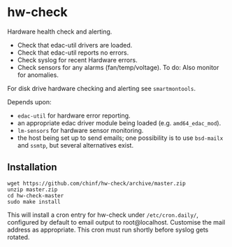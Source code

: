 # hw-check
Hardware health check and alerting.

* Check that edac-util drivers are loaded.
* Check that edac-util reports no errors.
* Check syslog for recent Hardware errors.
* Check sensors for any alarms (fan/temp/voltage).
  To do: Also monitor for anomalies.

For disk drive hardware checking and alerting see `smartmontools`.

Depends upon:

* `edac-util` for hardware error reporting.
* an appropriate edac driver module being loaded (e.g. `amd64_edac_mod`).
* `lm-sensors` for hardware sensor monitoring.
* the host being set up to send emails; one possibility is to use `bsd-mailx` and `ssmtp`, but several alternatives exist.

## Installation
```
wget https://github.com/chinf/hw-check/archive/master.zip
unzip master.zip
cd hw-check-master
sudo make install
```
This will install a cron entry for hw-check under `/etc/cron.daily/`, configured by default to email output to root@localhost.  Customise the mail address as appropriate.  This cron must run shortly before syslog gets rotated.
